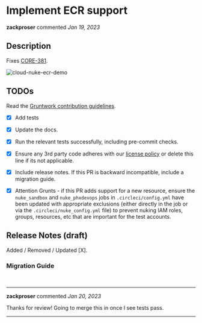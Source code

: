# Implement ECR support

**zackproser** commented *Jan 19, 2023*

<!-- Prepend '[WIP]' to the title if this PR is still a work-in-progress. Remove it when it is ready for review! -->

## Description

Fixes [CORE-381](https://gruntwork.atlassian.net/browse/CORE-381).

![cloud-nuke-ecr-demo](https://user-images.githubusercontent.com/1769996/213717169-15edc737-51bd-44f2-b8a7-00f94a16fdd9.gif)


<!-- Description of the changes introduced by this PR. -->

## TODOs

Read the [Gruntwork contribution guidelines](https://gruntwork.notion.site/Gruntwork-Coding-Methodology-02fdcd6e4b004e818553684760bf691e).

- [x] Add tests
- [x] Update the docs.
- [x] Run the relevant tests successfully, including pre-commit checks.
- [x] Ensure any 3rd party code adheres with our [license policy](https://www.notion.so/gruntwork/Gruntwork-licenses-and-open-source-usage-policy-f7dece1f780341c7b69c1763f22b1378) or delete this line if its not applicable.
- [x] Include release notes. If this PR is backward incompatible, include a migration guide.
- [x] Attention Grunts - if this PR adds support for a new resource, ensure the `nuke_sandbox` and `nuke_phxdevops` jobs in `.circleci/config.yml` have been updated with appropriate exclusions (either directly in the job or via the `.circleci/nuke_config.yml` file) to prevent nuking IAM roles, groups, resources, etc that are important for the test accounts.


## Release Notes (draft)

<!-- One-line description of the PR that can be included in the final release notes. -->
Added / Removed / Updated [X].

### Migration Guide

<!-- Important: If you made any backward incompatible changes, then you must write a migration guide! -->



[CORE-381]: https://gruntwork.atlassian.net/browse/CORE-381?atlOrigin=eyJpIjoiNWRkNTljNzYxNjVmNDY3MDlhMDU5Y2ZhYzA5YTRkZjUiLCJwIjoiZ2l0aHViLWNvbS1KU1cifQ
<br />
***


**zackproser** commented *Jan 20, 2023*

Thanks for review! Going to merge this in once I see tests pass.
***

